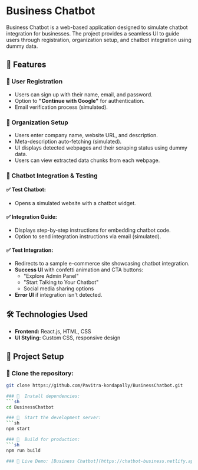 # Business Chatbot  

Business Chatbot is a web-based application designed to simulate chatbot integration for businesses. The project provides a seamless UI to guide users through registration, organization setup, and chatbot integration using dummy data.  

## 🚀 Features  

### 🔹 User Registration  
- Users can sign up with their name, email, and password.  
- Option to **"Continue with Google"** for authentication.  
- Email verification process (simulated).  

### 🔹 Organization Setup  
- Users enter company name, website URL, and description.  
- Meta-description auto-fetching (simulated).  
- UI displays detected webpages and their scraping status using dummy data.  
- Users can view extracted data chunks from each webpage.  

### 🔹 Chatbot Integration & Testing  
#### ✅ **Test Chatbot:**  
- Opens a simulated website with a chatbot widget.  

#### ✅ **Integration Guide:**  
- Displays step-by-step instructions for embedding chatbot code.  
- Option to send integration instructions via email (simulated).  

#### ✅ **Test Integration:**  
- Redirects to a sample e-commerce site showcasing chatbot integration.  
- **Success UI** with confetti animation and CTA buttons:  
  - "Explore Admin Panel"  
  - "Start Talking to Your Chatbot"  
  - Social media sharing options  
- **Error UI** if integration isn't detected.  

## 🛠️ Technologies Used  
- **Frontend:** React.js, HTML, CSS  
- **UI Styling:** Custom CSS, responsive design  

## 📂 Project Setup  

### 🔹 Clone the repository:  
```sh
git clone https://github.com/Pavitra-kondapally/BusinessChatbot.git  

### 🔹  Install dependencies:
```sh
cd BusinessChatbot

### 🔹  Start the development server:
```sh
npm start

### 🔹  Build for production:
```sh
npm run build

### 🔹 Live Demo: [Business Chatbot](https://chatbot-business.netlify.app/)





